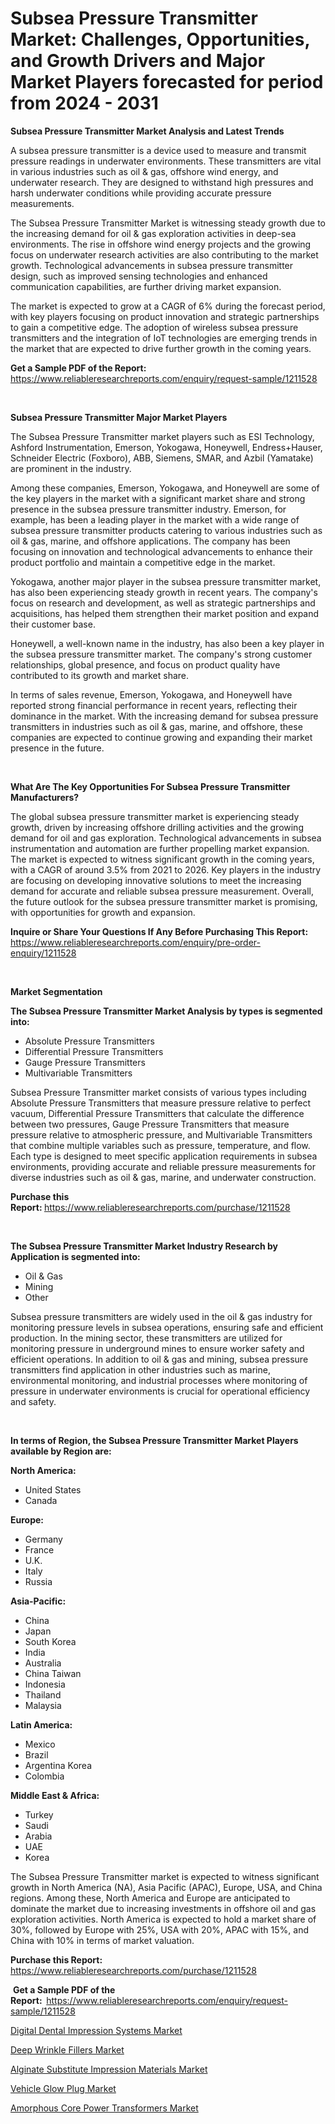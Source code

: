 <p><h1>Subsea Pressure Transmitter Market: Challenges, Opportunities, and Growth Drivers and Major Market Players forecasted for period from 2024 - 2031</h1></p><p><strong>Subsea Pressure Transmitter Market Analysis and Latest Trends</strong></p>
<p><p>A subsea pressure transmitter is a device used to measure and transmit pressure readings in underwater environments. These transmitters are vital in various industries such as oil & gas, offshore wind energy, and underwater research. They are designed to withstand high pressures and harsh underwater conditions while providing accurate pressure measurements.</p><p>The Subsea Pressure Transmitter Market is witnessing steady growth due to the increasing demand for oil & gas exploration activities in deep-sea environments. The rise in offshore wind energy projects and the growing focus on underwater research activities are also contributing to the market growth. Technological advancements in subsea pressure transmitter design, such as improved sensing technologies and enhanced communication capabilities, are further driving market expansion.</p><p>The market is expected to grow at a CAGR of 6% during the forecast period, with key players focusing on product innovation and strategic partnerships to gain a competitive edge. The adoption of wireless subsea pressure transmitters and the integration of IoT technologies are emerging trends in the market that are expected to drive further growth in the coming years.</p></p>
<p><strong>Get a Sample PDF of the Report:&nbsp;</strong> <a href="https://www.reliableresearchreports.com/enquiry/request-sample/1211528">https://www.reliableresearchreports.com/enquiry/request-sample/1211528</a></p>
<p>&nbsp;</p>
<p><strong>Subsea Pressure Transmitter Major Market Players</strong></p>
<p><p>The Subsea Pressure Transmitter market players such as ESI Technology, Ashford Instrumentation, Emerson, Yokogawa, Honeywell, Endress+Hauser, Schneider Electric (Foxboro), ABB, Siemens, SMAR, and Azbil (Yamatake) are prominent in the industry.</p><p>Among these companies, Emerson, Yokogawa, and Honeywell are some of the key players in the market with a significant market share and strong presence in the subsea pressure transmitter industry. Emerson, for example, has been a leading player in the market with a wide range of subsea pressure transmitter products catering to various industries such as oil & gas, marine, and offshore applications. The company has been focusing on innovation and technological advancements to enhance their product portfolio and maintain a competitive edge in the market.</p><p>Yokogawa, another major player in the subsea pressure transmitter market, has also been experiencing steady growth in recent years. The company's focus on research and development, as well as strategic partnerships and acquisitions, has helped them strengthen their market position and expand their customer base.</p><p>Honeywell, a well-known name in the industry, has also been a key player in the subsea pressure transmitter market. The company's strong customer relationships, global presence, and focus on product quality have contributed to its growth and market share.</p><p>In terms of sales revenue, Emerson, Yokogawa, and Honeywell have reported strong financial performance in recent years, reflecting their dominance in the market. With the increasing demand for subsea pressure transmitters in industries such as oil & gas, marine, and offshore, these companies are expected to continue growing and expanding their market presence in the future.</p></p>
<p>&nbsp;</p>
<p><strong>What Are The Key Opportunities For Subsea Pressure Transmitter Manufacturers?</strong></p>
<p><p>The global subsea pressure transmitter market is experiencing steady growth, driven by increasing offshore drilling activities and the growing demand for oil and gas exploration. Technological advancements in subsea instrumentation and automation are further propelling market expansion. The market is expected to witness significant growth in the coming years, with a CAGR of around 3.5% from 2021 to 2026. Key players in the industry are focusing on developing innovative solutions to meet the increasing demand for accurate and reliable subsea pressure measurement. Overall, the future outlook for the subsea pressure transmitter market is promising, with opportunities for growth and expansion.</p></p>
<p><strong>Inquire or Share Your Questions If Any Before Purchasing This Report:</strong> <a href="https://www.reliableresearchreports.com/enquiry/pre-order-enquiry/1211528">https://www.reliableresearchreports.com/enquiry/pre-order-enquiry/1211528</a></p>
<p>&nbsp;</p>
<p><strong>Market Segmentation</strong></p>
<p><strong>The Subsea Pressure Transmitter Market Analysis by types is segmented into:</strong></p>
<p><ul><li>Absolute Pressure Transmitters</li><li>Differential Pressure Transmitters</li><li>Gauge Pressure Transmitters</li><li>Multivariable Transmitters</li></ul></p>
<p><p>Subsea Pressure Transmitter market consists of various types including Absolute Pressure Transmitters that measure pressure relative to perfect vacuum, Differential Pressure Transmitters that calculate the difference between two pressures, Gauge Pressure Transmitters that measure pressure relative to atmospheric pressure, and Multivariable Transmitters that combine multiple variables such as pressure, temperature, and flow. Each type is designed to meet specific application requirements in subsea environments, providing accurate and reliable pressure measurements for diverse industries such as oil & gas, marine, and underwater construction.</p></p>
<p><strong>Purchase this Report:&nbsp;</strong><a href="https://www.reliableresearchreports.com/purchase/1211528">https://www.reliableresearchreports.com/purchase/1211528</a></p>
<p>&nbsp;</p>
<p><strong>The Subsea Pressure Transmitter Market Industry Research by Application is segmented into:</strong></p>
<p><ul><li>Oil & Gas</li><li>Mining</li><li>Other</li></ul></p>
<p><p>Subsea pressure transmitters are widely used in the oil & gas industry for monitoring pressure levels in subsea operations, ensuring safe and efficient production. In the mining sector, these transmitters are utilized for monitoring pressure in underground mines to ensure worker safety and efficient operations. In addition to oil & gas and mining, subsea pressure transmitters find application in other industries such as marine, environmental monitoring, and industrial processes where monitoring of pressure in underwater environments is crucial for operational efficiency and safety.</p></p>
<p>&nbsp;</p>
<p><strong>In terms of Region, the Subsea Pressure Transmitter Market Players available by Region are:</strong></p>
<p>
    <p> <strong> North America: </strong>
        <ul>
            <li>United States</li>
            <li>Canada</li>
        </ul>
        </p> 
    <p> <strong> Europe: </strong>
        <ul>
            <li>Germany</li>
            <li>France</li>
            <li>U.K.</li>
            <li>Italy</li>
            <li>Russia</li>
        </ul>
        </p> 
    <p> <strong> Asia-Pacific: </strong>
        <ul>
            <li>China</li>
            <li>Japan</li>
            <li>South Korea</li>
            <li>India</li>
            <li>Australia</li>
            <li>China Taiwan</li>
            <li>Indonesia</li>
            <li>Thailand</li>
            <li>Malaysia</li>
        </ul>
        </p> 
    <p> <strong> Latin America: </strong>
        <ul>
            <li>Mexico</li>
            <li>Brazil</li>
            <li>Argentina Korea</li>
            <li>Colombia</li>
        </ul>
        </p> 
    <p> <strong> Middle East & Africa: </strong>
        <ul>
            <li>Turkey</li>
            <li>Saudi</li>
            <li>Arabia</li>
            <li>UAE</li>
            <li>Korea</li>
        </ul>
    </p>
    </p>
<p><p>The Subsea Pressure Transmitter market is expected to witness significant growth in North America (NA), Asia Pacific (APAC), Europe, USA, and China regions. Among these, North America and Europe are anticipated to dominate the market due to increasing investments in offshore oil and gas exploration activities. North America is expected to hold a market share of 30%, followed by Europe with 25%, USA with 20%, APAC with 15%, and China with 10% in terms of market valuation.</p></p>
<p><strong>Purchase this Report: </strong><a href="https://www.reliableresearchreports.com/purchase/1211528">https://www.reliableresearchreports.com/purchase/1211528</a></p>
<p>&nbsp;<strong>Get a Sample PDF of the Report:&nbsp;&nbsp;</strong><a href="https://www.reliableresearchreports.com/enquiry/request-sample/1211528">https://www.reliableresearchreports.com/enquiry/request-sample/1211528</a></p>
<p><strong></strong></p>
<p><p><a href="https://github.com/joannesouthgate/Market-Research-Report-List-2/blob/main/digital-dental-impression-systems-market.md">Digital Dental Impression Systems Market</a></p><p><a href="https://github.com/gamblestampleyjenny50m5sl6/Market-Research-Report-List-1/blob/main/deep-wrinkle-fillers-market.md">Deep Wrinkle Fillers Market</a></p><p><a href="https://github.com/wwwkeltoum/Market-Research-Report-List-2/blob/main/alginate-substitute-impression-materials-market.md">Alginate Substitute Impression Materials Market</a></p><p><a href="https://github.com/nicholepatriciadoylenwnrjr0/Market-Research-Report-List-1/blob/main/vehicle-glow-plug-market.md">Vehicle Glow Plug Market</a></p><p><a href="https://github.com/sofayahoo2023/Market-Research-Report-List-3/blob/main/amorphous-core-power-transformers-market.md">Amorphous Core Power Transformers Market</a></p></p>